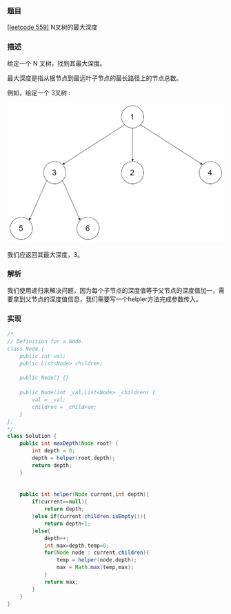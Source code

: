 ### 题目

[[leetcode 559]](https://leetcode-cn.com/problems/maximum-depth-of-n-ary-tree/submissions/) N叉树的最大深度

### 描述

给定一个 N 叉树，找到其最大深度。

最大深度是指从根节点到最远叶子节点的最长路径上的节点总数。

例如，给定一个 3叉树 :

![N叉树](../narytreeexample.png)

我们应返回其最大深度，3。

### 解析

我们使用递归来解决问题，因为每个子节点的深度值等于父节点的深度值加一，需要拿到父节点的深度值信息，我们需要写一个helpler方法完成参数传入。

### 实现

```java
/*
// Definition for a Node.
class Node {
    public int val;
    public List<Node> children;

    public Node() {}

    public Node(int _val,List<Node> _children) {
        val = _val;
        children = _children;
    }
};
*/
class Solution {
    public int maxDepth(Node root) {
        int depth = 0;
        depth = helper(root,depth);
        return depth;
    }
    
    
    public int helper(Node current,int depth){
        if(current==null){
            return depth;
        }else if(current.children.isEmpty()){
            return depth+1;
        }else{
            depth++;
            int max=depth,temp=0;
            for(Node node : current.children){
                temp = helper(node,depth);
                max = Math.max(temp,max);
            }
            return max;
        }
    }
}
```